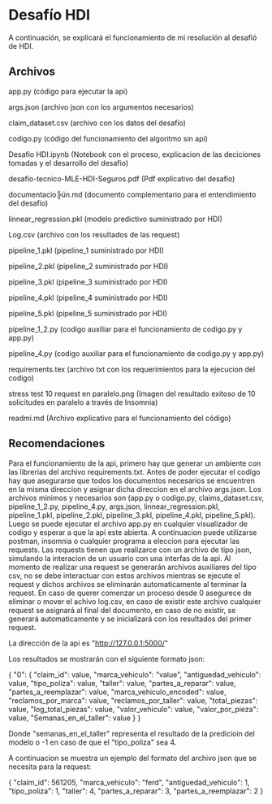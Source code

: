 
# Desafío HDI

A continuación, se explicará el funcionamiento de mi resolución al desafió de HDI.



## Archivos

app.py (código para ejecutar la api)

args.json (archivo json con los argumentos necesarios)

claim_dataset.csv (archivo con los datos del desafío)

codigo.py (código del funcionamiento del algoritmo sin api)

Desafio HDI.ipynb (Notebook con el proceso, explicacion de las deciciones tomadas y el desarrollo del desafio)

desafio-tecnico-MLE-HDI-Seguros.pdf (Pdf explicativo del desafio)

documentacio╠ün.md (documento complementario para el entendimiento del desafio)

linnear_regression.pkl (modelo predictivo suministrado por HDI)

Log.csv (archivo con los resultados de las request)

pipeline_1.pkl (pipeline_1 suministrado por HDI)

pipeline_2.pkl (pipeline_2 suministrado por HDI)

pipeline_3.pkl (pipeline_3 suministrado por HDI)

pipeline_4.pkl (pipeline_4 suministrado por HDI)

pipeline_5.pkl (pipeline_5 suministrado por HDI)

pipeline_1_2.py (codigo auxiliar para el funcionamiento de codigo.py y app.py)

pipeline_4.py (codigo auxiliar para el funcionamiento de codigo.py y app.py)

requirements.tex (archivo txt con los requerimientos para la ejecucion del codigo)

stress test 10 request en paralelo.png (Imagen del resultado exitoso de 10 solicitudes en paralelo a través de Insomnia)

readmi.md (Archivo explicativo para el funcionamiento del código)

## Recomendaciones

Para el funcionamiento de la api, primero hay que generar un ambiente con las librerias del archivo requirements.txt. Antes de poder ejecutar el codigo hay que asegurarse que todos los documentos necesarios se encuentren en la misma direccion y asignar dicha direccion en el archivo args.json. Los archivos minimos y necesarios son (app.py o codigo.py, claims_dataset.csv, pipeline_1_2.py, pipeline_4.py, args.json, linnear_regression.pkl, pipeline_1.pkl, pipeline_2.pkl, pipeline_3.pkl, pipeline_4.pkl, pipeline_5.pkl). Luego se puede ejecutar el archivo app.py en cualquier visualizador de codigo y esperar a que la api este abierta. A continuacion puede utilizarse postman, insomnia o cualquier programa a eleccion para ejecutar las requests. Las requests tienen que realizarce con un archivo de tipo json, simulando la interacion de un usuario con una interfas de la api. Al momento de realizar una request se generarán archivos auxiliares del tipo csv, no se debe interactuar con estos archivos mientras se ejecute el request y dichos archivos se eliminarán automaticamente al terminar la request. En caso de querer comenzar un proceso desde 0 asegurece de eliminar o mover el achivo log.csv, en caso de existir este archivo cualquier request se asignará al final del documento, en caso de no existir, se generará automaticamente y se inicializará con los resultados del primer request. 

La dirección de la api es "http://127.0.0.1:5000/"

Los resultados se mostrarán con el siguiente formato json:

{
	"0": {
		"claim_id": value,
		"marca_vehiculo": "value",
		"antiguedad_vehiculo": value,
		"tipo_poliza": value,
		"taller": value,
		"partes_a_reparar": value,
		"partes_a_reemplazar": value,
		"marca_vehiculo_encoded": value,
		"reclamos_por_marca": value,
		"reclamos_por_taller": value,
		"total_piezas": value,
		"log_total_piezas": value,
		"valor_vehiculo": value,
		"valor_por_pieza": value,
		"Semanas_en_el_taller": value
	}
}

Donde "semanas_en_el_taller" representa el resultado de la predicioin del modelo o -1 en caso de que el "tipo_poliza" sea 4.

A continuacion se muestra un ejemplo del formato del archivo json que se necesita para la request:

{
	"claim_id": 561205,
	"marca_vehiculo": "ferd",
	"antiguedad_vehiculo": 1,
	"tipo_poliza": 1,
	"taller": 4,
	"partes_a_reparar": 3,
	"partes_a_reemplazar": 2
}